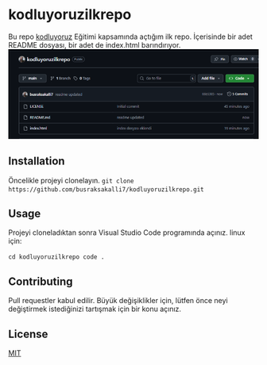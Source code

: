 # kodluyoruzilkrepo
Bu repo [kodluyoruz](https://www.kodluyoruz.org/) Eğitimi kapsamında açtığım ilk repo. İçerisinde bir adet README dosyası, bir adet de index.html barındırıyor.
![gorsel](img/image.png)

## Installation 
Öncelikle projeyi clonelayın.
```git clone https://github.com/busraksakalli7/kodluyoruzilkrepo.git ```

## Usage
Projeyi cloneladıktan sonra Visual Studio Code programında açınız.
linux için:

```cd kodluyoruzilkrepo code .``` 

## Contributing
Pull requestler kabul edilir. Büyük değişiklikler için, lütfen önce neyi değiştirmek istediğinizi tartışmak için bir konu açınız.

## License
[MIT](https://choosealicense.com/licenses/mit/)




